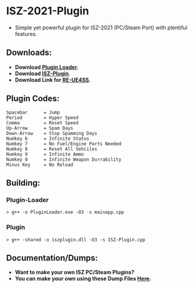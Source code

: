 # ISZ-2021-Plugin
- Simple yet powerful plugin for ISZ-2021 (PC/Steam Port) with plentiful features.

## Downloads:
- **Download [Plugin Loader]().**
- **Download [ISZ-Plugin]().**
- **Download Link for [RE-UE4SS]().**





## Plugin Codes:
```
Spacebar      = Jump
Period        = Hyper Speed
Comma         = Reset Speed
Up-Arrow      = Spam Days
Down-Arrow    = Stop Spamming Days
Numkey 6      = Infinite Status
Numkey 7      = No Fuel/Engine Parts Needed
Numkey 8      = Reset All Vehciles
Numkey 9      = Infinite Ammo
Numkey 0      = Infinite Weapon Durrability
Minus Key     = No Reload
```

## Building:

### Plugin-Loader
```
> g++ -o PluginLoader.exe -O3 -s mainapp.cpp
```
### Plugin
```
> g++ -shared -o iszplugin.dll -O3 -s ISZ-Plugin.cpp
```


## Documentation/Dumps:
- **Want to make your own ISZ PC/Steam Plugins?**
- **You can make your own using these Dump Files [Here](https://github.com/Cracko298/ISZ-Cheat-Sheet).**
